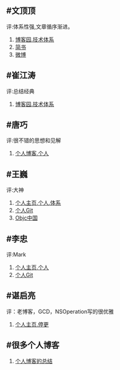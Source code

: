 #文顶顶
-------
评:体系性强,文章循序渐进。

1. [博客园.技术体系](http://www.cnblogs.com/wendingding/)
2. [简书](http://www.jianshu.com/users/c5703017b9f5/latest_articles)
3. [微博](http://weibo.com/p/1005053800117445/home?from=page_100505_profile&wvr=6&mod=data&is_hot=1)

#崔江涛
---------
评:总结经典

1. [博客园.技术体系](http://www.cnblogs.com/kenshincui/default.aspx?page=2)

#唐巧
--------
评:很不错的思想和见解

1. [个人博客.个人](http://blog.devtang.com)

#王巍
--------
评:大神

1. [个人主页.个人.体系](http://onevcat.com)
2. [个人Git](https://github.com/onevcat)
3. [Objc中国](http://objccn.io)

#李忠
-------
评:Mark

1. [个人主页.个人](http://limboy.me)
2. [个人Git](https://github.com/lzyy/iOS-Developer-Interview-Questions/commits/master)

#谌启亮
-------
评：老博客，GCD，NSOperation写的很优雅

1. [个人主页.停更](http://blog.xcodev.com/archives/operation-queue-intro/)

#很多个人博客
------

1. [个人博客的总结](http://www.java123.net/v/992120.html)
